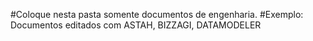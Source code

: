 #Coloque nesta pasta somente documentos de engenharia. 
#Exemplo: Documentos editados com ASTAH, BIZZAGI, DATAMODELER
